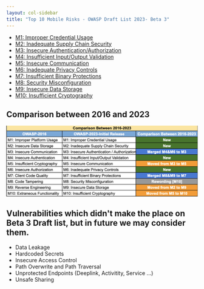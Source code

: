 ```yaml
---
layout: col-sidebar
title: "Top 10 Mobile Risks - OWASP Draft List 2023- Beta 3"
---
```


- [M1: Improper Credential Usage](m1-improper-credential-usage.md)
- [M2: Inadequate Supply Chain Security](m2-inadequate-supply-chain-security.md)
- [M3: Insecure Authentication/Authorization](m3-insecure-authentication-authorization.md)
- [M4: Insufficient Input/Output Validation](m4-insufficient-input-output-validation.md)
- [M5: Insecure Communication](m5-insecure-communication.md)
- [M6: Inadequate Privacy Controls](m6-inadequate-privacy-controls.md)
- [M7: Insufficient Binary Protections](m7-insufficient-binary-protection.md)
- [M8: Security Misconfiguration](m8-security-misconfiguration.md)
- [M9: Insecure Data Storage](m9-insecure-data-storage.md)
- [M10: Insufficient Cryptography](m10-insufficient-cryptography.md)

## Comparison between 2016 and 2023
![image description](/2023-risks/assets/images/comparison-owasp-10.png)


## Vulnerabilities which didn't make the place on Beta 3 Draft list, but in future we may consider them.

* Data Leakage
* Hardcoded Secrets
* Insecure Access Control
* Path Overwrite and Path Traversal
* Unprotected Endpoints (Deeplink, Activitity, Service ...)
* Unsafe Sharing
